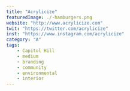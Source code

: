 ```yaml
---
title: "Acrylicize"
featuredImage: ./-hamburgers.png
website: "http://www.acrylicize.com"
twit: "https://twitter.com/acrylicize"
inst: "https://www.instagram.com/acrylicize"
category: "A"
tags:
    - Capitol Hill
    - medium
    - branding
    - community
    - environmental
    - interior
---
```




